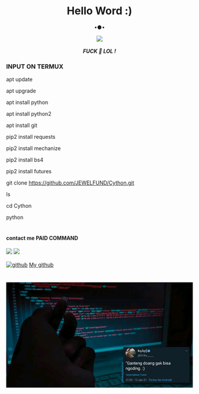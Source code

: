 <h1 align="center"> Hello Word :) </h1>
<p align="center">
•●•
</p>

<p align="center">
<img src="https://giffiles.alphacoders.com/120/120248.gif">
</p>
<p align="center">
<i> <b> FUCK 🖕 LOL ! </b> </i>
</p

#
### INPUT ON TERMUX
apt update

apt upgrade

apt install python

apt install python2

apt install git

pip2 install requests

pip2 install mechanize

pip2 install bs4

pip2 install futures


git clone https://github.com/JEWELFUND/Cython.git

ls

cd Cython

python 
#
#### contact me PAID COMMAND
[![](https://img.shields.io/badge/Facebook-blue?logo=Facebook&logoColor=blue&labelColor=white)](https://www.facebook.com/xxxxx.58)
[![](https://img.shields.io/badge/Whatsapp-CHAT-red?logo=Whatsapp&logoColor=Brightgreen&labelColor=white)](https://wa.me/+2349055012862?text=pleasehelpme+bang) <br><br>
[<img src='https://cdn.jsdelivr.net/npm/simple-icons@3.0.1/icons/github.svg' alt='github' height='40'>](https://github.com/Mark-Zuck) <a href="https://github.com/JEWELFUND">My github</a>  
#
<img src="https://github.com/ROMI-AFRZL/ROMI-AFRZL/blob/main/Ngentod/status_me_status_90e259db678545f49a41faf12e095d58.jpg" width="640" title="Menu" alt="Menu">
